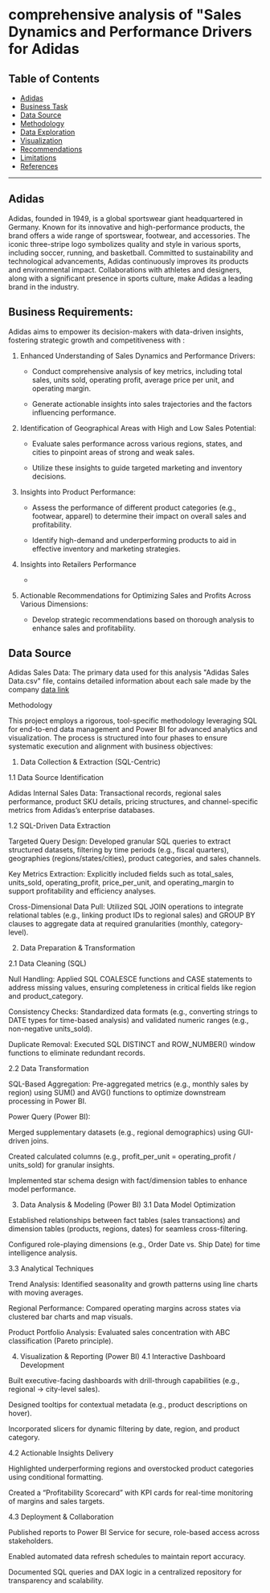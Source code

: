 # comprehensive analysis of "Sales Dynamics and Performance Drivers for Adidas


##  Table of Contents
- [Adidas](#Adidas)
- [Business Task](#business-task)
- [Data Source](#data-source)
- [Methodology](#methodology)
- [Data Exploration](#data-exploration)
- [Visualization](#visualization)
- [Recommendations](#recommendations)
- [Limitations](#limitations)
- [References](#references)
***

## Adidas

Adidas, founded in 1949, is a global sportswear giant headquartered in Germany. Known for its innovative and high-performance products, the brand offers a wide range of sportswear, footwear, and accessories. The iconic three-stripe logo symbolizes quality and style in various sports, including soccer, running, and basketball. Committed to sustainability and technological advancements, Adidas continuously improves its products and environmental impact. Collaborations with athletes and designers, along with a significant presence in sports culture, make Adidas a leading brand in the industry.

## Business Requirements:

Adidas aims to empower its decision-makers with data-driven insights, fostering strategic growth and competitiveness with :

1.  Enhanced Understanding of Sales Dynamics and Performance Drivers:

    - Conduct comprehensive analysis of key metrics, including total sales, units sold, operating profit, average price per unit, and operating margin.

    - Generate actionable insights into sales trajectories and the factors influencing performance.

2. Identification of Geographical Areas with High and Low Sales Potential:

    - Evaluate sales performance across various regions, states, and cities to pinpoint areas of strong and weak sales.

    - Utilize these insights to guide targeted marketing and inventory decisions.

3. Insights into Product Performance:

    - Assess the performance of different product categories (e.g., footwear, apparel) to determine their impact on overall sales and profitability.

    - Identify high-demand and underperforming products to aid in effective inventory and marketing strategies.

4. Insights into Retailers Performance

   -

5. Actionable Recommendations for Optimizing Sales and Profits Across Various Dimensions:

    - Develop strategic recommendations based on thorough analysis to enhance sales and profitability.

## Data Source

Adidas Sales Data: The primary data used for this analysis "Adidas Sales Data.csv" file, contains detailed information about each sale made by the company
[data link](https://github.com/grandady/Bank-loan/blob/main/financial_loan.csv)

Methodology

This project employs a rigorous, tool-specific methodology leveraging SQL for end-to-end data management and Power BI for advanced analytics and visualization. The process is structured into four phases to ensure systematic execution and alignment with business objectives:

1. Data Collection & Extraction (SQL-Centric)

1.1 Data Source Identification

Adidas Internal Sales Data: Transactional records, regional sales performance, product SKU details, pricing structures, and channel-specific metrics from Adidas’s enterprise databases.

1.2 SQL-Driven Data Extraction

Targeted Query Design: Developed granular SQL queries to extract structured datasets, filtering by time periods (e.g., fiscal quarters), geographies (regions/states/cities), product categories, and sales channels.

Key Metrics Extraction: Explicitly included fields such as total_sales, units_sold, operating_profit, price_per_unit, and operating_margin to support profitability and efficiency analyses.

Cross-Dimensional Data Pull: Utilized SQL JOIN operations to integrate relational tables (e.g., linking product IDs to regional sales) and GROUP BY clauses to aggregate data at required granularities (monthly, category-level).

2. Data Preparation & Transformation

2.1 Data Cleaning (SQL)

Null Handling: Applied SQL COALESCE functions and CASE statements to address missing values, ensuring completeness in critical fields like region and product_category.

Consistency Checks: Standardized data formats (e.g., converting strings to DATE types for time-based analysis) and validated numeric ranges (e.g., non-negative units_sold).

Duplicate Removal: Executed SQL DISTINCT and ROW_NUMBER() window functions to eliminate redundant records.

2.2 Data Transformation

SQL-Based Aggregation: Pre-aggregated metrics (e.g., monthly sales by region) using SUM() and AVG() functions to optimize downstream processing in Power BI.

Power Query (Power BI):

Merged supplementary datasets (e.g., regional demographics) using GUI-driven joins.

Created calculated columns (e.g., profit_per_unit = operating_profit / units_sold) for granular insights.

Implemented star schema design with fact/dimension tables to enhance model performance.

3. Data Analysis & Modeling (Power BI)
3.1 Data Model Optimization

Established relationships between fact tables (sales transactions) and dimension tables (products, regions, dates) for seamless cross-filtering.

Configured role-playing dimensions (e.g., Order Date vs. Ship Date) for time intelligence analysis.

3.3 Analytical Techniques

Trend Analysis: Identified seasonality and growth patterns using line charts with moving averages.

Regional Performance: Compared operating margins across states via clustered bar charts and map visuals.

Product Portfolio Analysis: Evaluated sales concentration with ABC classification (Pareto principle).


4. Visualization & Reporting (Power BI)
4.1 Interactive Dashboard Development

Built executive-facing dashboards with drill-through capabilities (e.g., regional → city-level sales).

Designed tooltips for contextual metadata (e.g., product descriptions on hover).

Incorporated slicers for dynamic filtering by date, region, and product category.

4.2 Actionable Insights Delivery

Highlighted underperforming regions and overstocked product categories using conditional formatting.

Created a “Profitability Scorecard” with KPI cards for real-time monitoring of margins and sales targets.

4.3 Deployment & Collaboration

Published reports to Power BI Service for secure, role-based access across stakeholders.

Enabled automated data refresh schedules to maintain report accuracy.

Documented SQL queries and DAX logic in a centralized repository for transparency and scalability.

